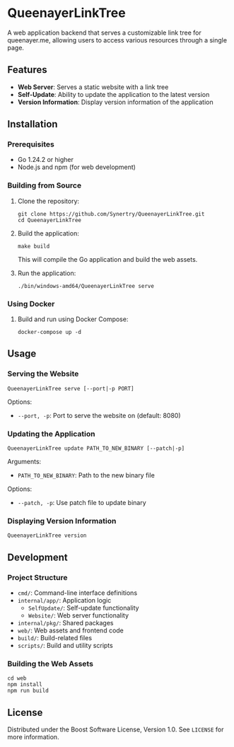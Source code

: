 # QueenayerLinkTree

A web application backend that serves a customizable link tree for queenayer.me, allowing users to access various resources through a single page.

## Features

- **Web Server**: Serves a static website with a link tree
- **Self-Update**: Ability to update the application to the latest version
- **Version Information**: Display version information of the application

## Installation

### Prerequisites

- Go 1.24.2 or higher
- Node.js and npm (for web development)

### Building from Source

1. Clone the repository:
   ```
   git clone https://github.com/Synertry/QueenayerLinkTree.git
   cd QueenayerLinkTree
   ```

2. Build the application:
   ```
   make build
   ```

   This will compile the Go application and build the web assets.

3. Run the application:
   ```
   ./bin/windows-amd64/QueenayerLinkTree serve
   ```

### Using Docker

1. Build and run using Docker Compose:
   ```
   docker-compose up -d
   ```

## Usage

### Serving the Website

```
QueenayerLinkTree serve [--port|-p PORT]
```

Options:
- `--port, -p`: Port to serve the website on (default: 8080)

### Updating the Application

```
QueenayerLinkTree update PATH_TO_NEW_BINARY [--patch|-p]
```

Arguments:
- `PATH_TO_NEW_BINARY`: Path to the new binary file

Options:
- `--patch, -p`: Use patch file to update binary

### Displaying Version Information

```
QueenayerLinkTree version
```

## Development

### Project Structure

- `cmd/`: Command-line interface definitions
- `internal/app/`: Application logic
  - `SelfUpdate/`: Self-update functionality
  - `Website/`: Web server functionality
- `internal/pkg/`: Shared packages
- `web/`: Web assets and frontend code
- `build/`: Build-related files
- `scripts/`: Build and utility scripts

### Building the Web Assets

```
cd web
npm install
npm run build
```

## License

Distributed under the Boost Software License, Version 1.0. See `LICENSE` for more information.